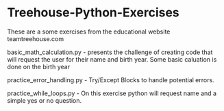 # Treehouse-Python-Exercises
These are a some exercises from the educational website teamtreehouse.com

basic_math_calculation.py - presents the challenge of creating code that will request the user for their name and birth year. Some basic caluation is done on the birth year

practice_error_handling.py - Try/Except Blocks to handle potential errors.

practice_while_loops.py - On this exercise python will request name and a simple yes or no question.
